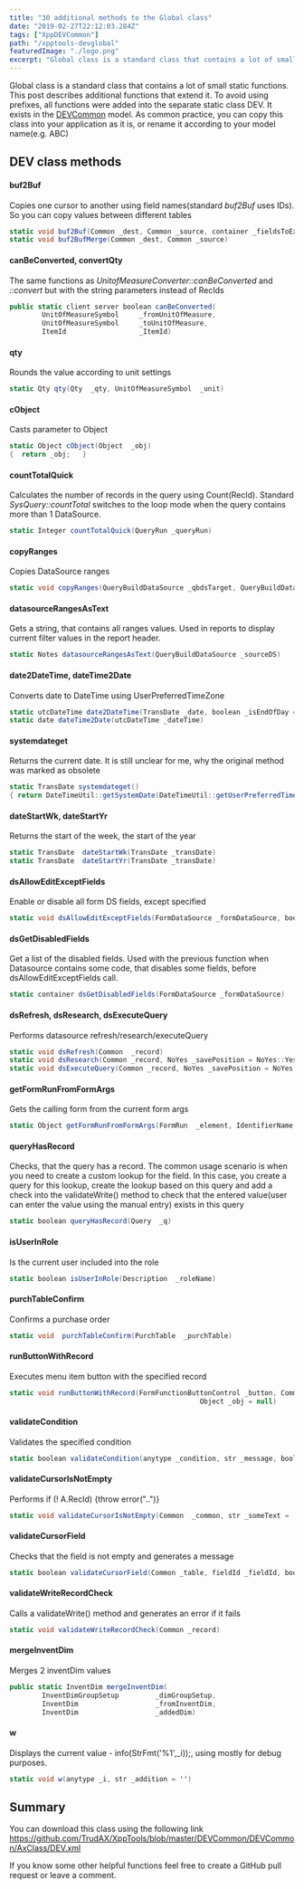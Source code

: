 ```yaml
---
title: "30 additional methods to the Global class"
date: "2019-02-27T22:12:03.284Z"
tags: ["XppDEVCommon"]
path: "/xpptools-devglobal"
featuredImage: "./logo.png"
excerpt: "Global class is a standard class that contains a lot of small static functions. This post describes additional functions that extend it."
---
```


Global class is a standard class that contains a lot of small static functions. This post describes additional functions that extend it. To avoid using prefixes, all functions were added into the separate static class DEV. It exists in the [DEVCommon](https://github.com/TrudAX/XppTools#devcommon-model) model. As common practice, you can copy this class into your application as it is, or rename it according to your model name(e.g. ABC)

## DEV class methods

#### buf2Buf

Copies one cursor to another using field names(standard *buf2Buf* uses IDs). So you can copy values between different tables

```csharp
static void buf2Buf(Common _dest, Common _source, container _fieldsToExclude = conNull())
static void buf2BufMerge(Common _dest, Common _source)
```

#### canBeConverted, convertQty

The same functions as *UnitofMeasureConverter::canBeConverted* and *::convert* but with the string parameters instead of RecIds

```csharp
public static client server boolean canBeConverted(
        UnitOfMeasureSymbol     _fromUnitOfMeasure,
        UnitOfMeasureSymbol     _toUnitOfMeasure,
        ItemId                  _ItemId)
```

#### qty

Rounds the value according to unit settings

```csharp
static Qty qty(Qty  _qty, UnitOfMeasureSymbol  _unit)
```

#### cObject

Casts parameter to Object

```csharp
static Object cObject(Object  _obj)
{  return _obj;   }
```

#### countTotalQuick

Calculates the number of records in the query using Count(RecId). Standard *SysQuery::countTotal* switches to the loop mode when the query contains more than 1 DataSource.

```csharp
static Integer countTotalQuick(QueryRun _queryRun)
```

#### copyRanges

Copies DataSource ranges

```csharp
static void copyRanges(QueryBuildDataSource _qbdsTarget, QueryBuildDataSource _qbdsSource)
```

#### datasourceRangesAsText

Gets a string, that contains all ranges values. Used in reports to display current filter values in the report header.

```csharp
static Notes datasourceRangesAsText(QueryBuildDataSource _sourceDS)
```

#### date2DateTime, dateTime2Date

Converts date to DateTime using UserPreferredTimeZone

```csharp
static utcDateTime date2DateTime(TransDate _date, boolean _isEndOfDay = false)
static date dateTime2Date(utcDateTime _dateTime)
```

#### systemdateget

Returns the current date. It is still unclear for me, why the original method was marked as obsolete

```csharp
static TransDate systemdateget()
{ return DateTimeUtil::getSystemDate(DateTimeUtil::getUserPreferredTimeZone()); }
```

#### dateStartWk, dateStartYr

Returns the start of the week, the start of the year

```csharp
static TransDate  dateStartWk(TransDate _transDate)
static TransDate  dateStartYr(TransDate _transDate)
```

#### dsAllowEditExceptFields

Enable or disable all form DS fields, except specified

```csharp
static void dsAllowEditExceptFields(FormDataSource _formDataSource, boolean _allowEdit, container _fieldListExclude=connull())
```

#### dsGetDisabledFields

Get a list of the disabled fields. Used with the previous function when Datasource contains some code, that disables some fields, before dsAllowEditExceptFields call.  

```csharp
static container dsGetDisabledFields(FormDataSource _formDataSource)
```

#### dsRefresh, dsResearch, dsExecuteQuery

Performs datasource refresh/research/executeQuery

```csharp
static void dsRefresh(Common  _record)
static void dsResearch(Common _record, NoYes _savePosition = NoYes::Yes)
static void dsExecuteQuery(Common _record, NoYes _savePosition = NoYes::Yes)
```

#### getFormRunFromFormArgs

Gets the calling form from the current form args

```csharp
static Object getFormRunFromFormArgs(FormRun  _element, IdentifierName _formName)
```

#### queryHasRecord

Checks, that the query has a record. The common usage scenario is when you need to create a custom lookup for the field. In this case, you create a query for this lookup, create the lookup based on this query and add a check into the validateWrite() method to check that the entered value(user can enter the value using the manual entry) exists in this query  

```csharp
static boolean queryHasRecord(Query  _q)
```

#### isUserInRole

Is the current user included into the role

```csharp
static boolean isUserInRole(Description  _roleName)
```

#### purchTableConfirm

Confirms a purchase order

```csharp
static void  purchTableConfirm(PurchTable  _purchTable)
```

#### runButtonWithRecord

Executes menu item button with the specified record

```csharp
static void runButtonWithRecord(FormFunctionButtonControl _button, Common _record,
                                               Object _obj = null)
```

#### validateCondition

Validates the specified condition

```csharp
static boolean validateCondition(anytype _condition, str _message, boolean _isThrowError = false)
```

#### validateCursorIsNotEmpty

Performs if (! A.RecId) {throw error("..")}

```csharp
static void validateCursorIsNotEmpty(Common  _common, str _someText = '')
```

#### validateCursorField

Checks that the field is not empty and generates a message

```csharp
static boolean validateCursorField(Common _table, fieldId _fieldId, boolean _isThrow = true)
```

#### validateWriteRecordCheck

Calls a validateWrite() method and generates an error if it fails

```csharp
static void validateWriteRecordCheck(Common _record)
```

#### mergeInventDim

Merges 2 inventDim values

```csharp
public static InventDim mergeInventDim(
        InventDimGroupSetup         _dimGroupSetup,
        InventDim                   _fromInventDim,
        InventDim                   _addedDim)
```

#### w

Displays the current value - info(StrFmt('%1',_i));, using mostly for debug purposes.

```csharp
static void w(anytype _i, str _addition = '')
```

## Summary

You can download this class using the following link https://github.com/TrudAX/XppTools/blob/master/DEVCommon/DEVCommon/AxClass/DEV.xml

If you know some other helpful functions feel free to create a GitHub pull request or leave a comment.
